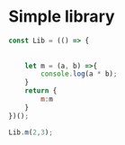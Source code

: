 # Simple library

```js
const Lib = (() => {
    
    
    let m = (a, b) =>{
        console.log(a * b);
    }
    return {
        m:m
    }
})();

Lib.m(2,3);
```
